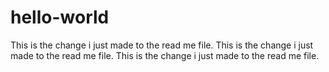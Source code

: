 # hello-world
This is the change i just made to the read me file.
This is the change i just made to the read me file.
This is the change i just made to the read me file.
